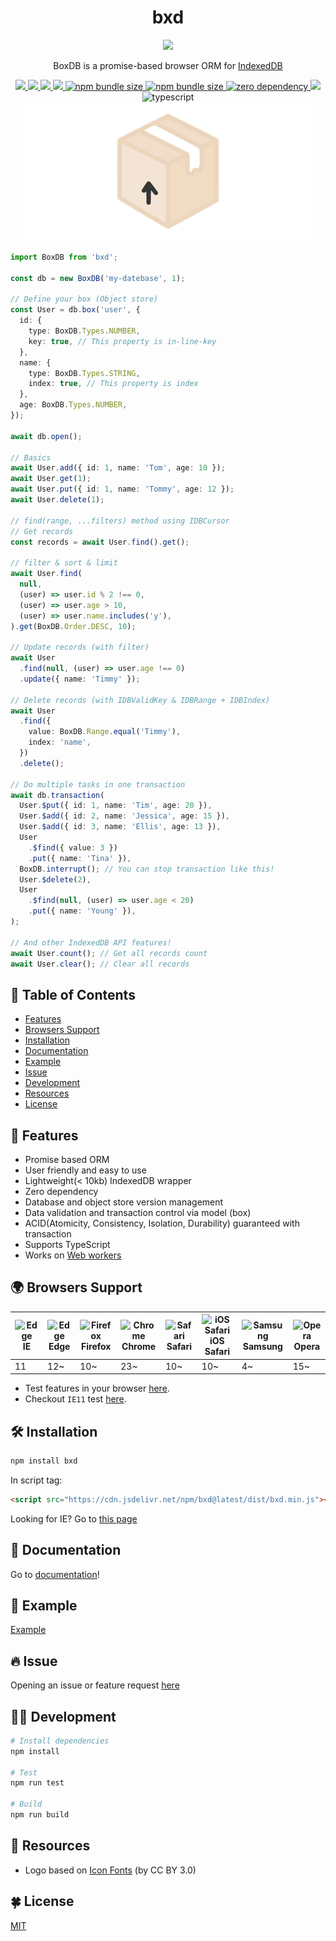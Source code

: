 <div align="center">

# bxd

<img src="https://user-images.githubusercontent.com/26512984/113550066-6b21bd00-962d-11eb-8e27-835d543199fe.png" width="250">

BoxDB is a promise-based browser ORM for [IndexedDB](https://developer.mozilla.org/en-US/docs/Web/API/IndexedDB_API)

  <a href="https://github.com/leegeunhyeok/bxd/actions?query=workflow:build" alt="Github actions">
    <img src="https://github.com/leegeunhyeok/bxd/workflows/build/badge.svg">
  </a>
  <a href="https://lgtm.com/projects/g/leegeunhyeok/bxd/context:javascript" alt="lgtm">
    <img src="https://img.shields.io/lgtm/grade/javascript/g/leegeunhyeok/bxd.svg?logo=lgtm&logoWidth=18">
  </a>
  <a href="https://codecov.io/gh/leegeunhyeok/bxd" alt="codecov">
    <img src="https://codecov.io/gh/leegeunhyeok/bxd/branch/dev/graph/badge.svg?token=I5YZWY8PGT">
  </a>
  <a href="https://www.npmjs.com/package/bxd" alt="npm">
    <img src="https://img.shields.io/npm/v/bxd">
  </a>
  <a href="https://www.npmjs.com/package/bxd">
    <img alt="npm bundle size" src="https://img.shields.io/bundlephobia/minzip/bxd">
  </a>
  <a href="https://www.npmjs.com/package/bxd">
    <img alt="npm bundle size" src="https://img.shields.io/bundlephobia/min/bxd">
  </a>
  <a href="https://www.npmjs.com/package/bxd">
    <img alt="zero dependency" src="https://badgen.net/bundlephobia/dependency-count/bxd">
  </a>
  <img src="https://img.shields.io/github/license/leegeunhyeok/bxd">
  <img src="https://badgen.net/badge/-/TypeScript/blue?icon=typescript&label" alt="typescript">

</div>

<div align="center">
  <img alt="bxd" src="./bxd.gif">
</div>

```typescript
import BoxDB from 'bxd';

const db = new BoxDB('my-datebase', 1);

// Define your box (Object store)
const User = db.box('user', {
  id: {
    type: BoxDB.Types.NUMBER,
    key: true, // This property is in-line-key
  },
  name: {
    type: BoxDB.Types.STRING,
    index: true, // This property is index
  },
  age: BoxDB.Types.NUMBER,
});

await db.open();

// Basics
await User.add({ id: 1, name: 'Tom', age: 10 });
await User.get(1);
await User.put({ id: 1, name: 'Tommy', age: 12 });
await User.delete(1);

// find(range, ...filters) method using IDBCursor
// Get records
const records = await User.find().get();

// filter & sort & limit
await User.find(
  null,
  (user) => user.id % 2 !== 0,
  (user) => user.age > 10,
  (user) => user.name.includes('y'),
).get(BoxDB.Order.DESC, 10);

// Update records (with filter)
await User
  .find(null, (user) => user.age !== 0)
  .update({ name: 'Timmy' });

// Delete records (with IDBValidKey & IDBRange + IDBIndex)
await User
  .find({
    value: BoxDB.Range.equal('Timmy'),
    index: 'name',
  })
  .delete();

// Do multiple tasks in one transaction
await db.transaction(
  User.$put({ id: 1, name: 'Tim', age: 20 }),
  User.$add({ id: 2, name: 'Jessica', age: 15 }),
  User.$add({ id: 3, name: 'Ellis', age: 13 }),
  User
    .$find({ value: 3 })
    .put({ name: 'Tina' }),
  BoxDB.interrupt(); // You can stop transaction like this!
  User.$delete(2),
  User
    .$find(null, (user) => user.age < 20)
    .put({ name: 'Young' }),
);

// And other IndexedDB API features!
await User.count(); // Get all records count
await User.clear(); // Clear all records
```

## 📃 Table of Contents

- [Features](#-features)
- [Browsers Support](#-browsers-support)
- [Installation](#-installation)
- [Documentation](#-documentation)
- [Example](#-example)
- [Issue](#-issue)
- [Development](#-development)
- [Resources](#-resources)
- [License](#-license)

## 🌟 Features

- Promise based ORM
- User friendly and easy to use
- Lightweight(< 10kb) IndexedDB wrapper
- Zero dependency
- Database and object store version management
- Data validation and transaction control via model (box)
- ACID(Atomicity, Consistency, Isolation, Durability) guaranteed with transaction
- Supports TypeScript
- Works on [Web workers](https://developer.mozilla.org/en-US/docs/Web/API/Web_Workers_API)

## 🌍 Browsers Support

| <img src="https://user-images.githubusercontent.com/26512984/121935549-8292ca00-cd83-11eb-885c-9497bc78b104.png" alt="Edge" width="24px" height="24px" /></br>IE | <img src="https://user-images.githubusercontent.com/26512984/121934559-64789a00-cd82-11eb-9238-4fc21eb835e2.png" alt="Edge" width="24px" height="24px" /></br>Edge | <img src="https://user-images.githubusercontent.com/26512984/121934551-62aed680-cd82-11eb-8a33-593af8b5fdbd.png" alt="Firefox" width="24px" height="24px" /></br>Firefox | <img src="https://user-images.githubusercontent.com/26512984/121934545-604c7c80-cd82-11eb-884d-d9d8dad26e01.png" alt="Chrome" width="24px" height="24px" /></br>Chrome | <img src="https://user-images.githubusercontent.com/26512984/121934539-5dea2280-cd82-11eb-96ed-fbef553ec0e6.png" alt="Safari" width="24px" height="24px" /></br>Safari | <img src="https://user-images.githubusercontent.com/26512984/121934534-5c205f00-cd82-11eb-846b-cac169df47c7.png" alt="iOS Safari" width="24px" height="24px" /></br>iOS Safari | <img src="https://user-images.githubusercontent.com/26512984/121934526-5aef3200-cd82-11eb-981d-835490f7b1b2.png" alt="Samsung" width="24px" height="24px" /></br>Samsung | <img src="https://user-images.githubusercontent.com/26512984/121934519-59256e80-cd82-11eb-9b11-4805c7dd0ba1.png" alt="Opera" width="24px" height="24px" /></br>Opera |
| ---------------------------------------------------------------------------------------------------------------------------------------------------------------- | ------------------------------------------------------------------------------------------------------------------------------------------------------------------ | ------------------------------------------------------------------------------------------------------------------------------------------------------------------------ | ---------------------------------------------------------------------------------------------------------------------------------------------------------------------- | ---------------------------------------------------------------------------------------------------------------------------------------------------------------------- | ------------------------------------------------------------------------------------------------------------------------------------------------------------------------------ | ------------------------------------------------------------------------------------------------------------------------------------------------------------------------ | -------------------------------------------------------------------------------------------------------------------------------------------------------------------- |
| 11                                                                                                                                                               | 12~                                                                                                                                                                | 10~                                                                                                                                                                      | 23~                                                                                                                                                                    | 10~                                                                                                                                                                    | 10~                                                                                                                                                                            | 4~                                                                                                                                                                       | 15~                                                                                                                                                                  |

- Test features in your browser [here](https://leegeunhyeok.github.io/bxd/demo.html).
- Checkout `IE11` test [here](https://leegeunhyeok.github.io/bxd/ie.html).

## 🛠 Installation

```bash
npm install bxd
```

In script tag:

```html
<script src="https://cdn.jsdelivr.net/npm/bxd@latest/dist/bxd.min.js"></script>
```

Looking for IE? Go to [this page](https://this.geundung.dev/bxd/ie)

## 📖 Documentation

Go to [documentation](https://leegeunhyeok.github.io/bxd)!

## 🌱 Example

[Example](https://leegeunhyeok.github.io/bxd/example.html)

## 🔥 Issue

Opening an issue or feature request [here](https://github.com/leegeunhyeok/bxd/issues)

## 👨‍💻 Development

```bash
# Install dependencies
npm install

# Test
npm run test

# Build
npm run build
```

## 🎨 Resources

- Logo based on [Icon Fonts](http://www.onlinewebfonts.com/icon) (by CC BY 3.0)

## 🍀 License

[MIT](./LICENSE)

